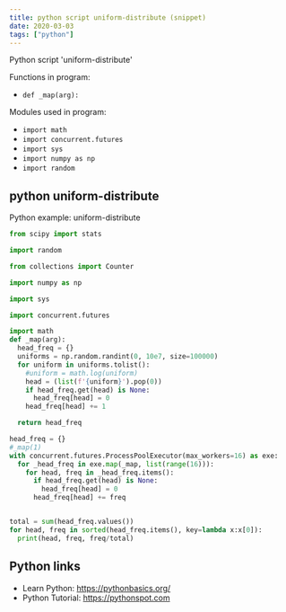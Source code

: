 ```yaml
---
title: python script uniform-distribute (snippet)
date: 2020-03-03
tags: ["python"]
---
```

Python script 'uniform-distribute'

Functions in program: 
* `def _map(arg):`

Modules used in program: 
* `import math`
* `import concurrent.futures`
* `import sys`
* `import numpy as np`
* `import random`

## python uniform-distribute

Python example: uniform-distribute

```python
from scipy import stats

import random

from collections import Counter

import numpy as np

import sys

import concurrent.futures

import math
def _map(arg):
  head_freq = {}
  uniforms = np.random.randint(0, 10e7, size=100000)
  for uniform in uniforms.tolist():
    #uniform = math.log(uniform)
    head = (list(f'{uniform}').pop(0))
    if head_freq.get(head) is None:
      head_freq[head] = 0
    head_freq[head] += 1

  return head_freq

head_freq = {}
#_map(1)
with concurrent.futures.ProcessPoolExecutor(max_workers=16) as exe:
  for _head_freq in exe.map(_map, list(range(16))):
    for head, freq in _head_freq.items():
      if head_freq.get(head) is None:
        head_freq[head] = 0
      head_freq[head] += freq


total = sum(head_freq.values())
for head, freq in sorted(head_freq.items(), key=lambda x:x[0]):
  print(head, freq, freq/total)

```

## Python links

- Learn Python: https://pythonbasics.org/
- Python Tutorial: https://pythonspot.com
